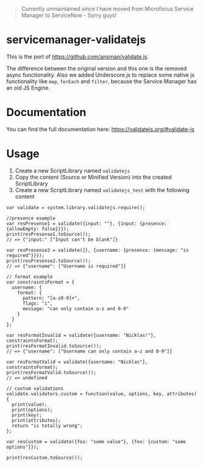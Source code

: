 > Currently unmaintained since I have moved from Microfocus Service Manager to ServiceNow - Sorry guys!

# servicemanager-validatejs

This is the port of https://github.com/ansman/validate.js.

The difference between the original version and this one is the removed async functionality.
Also we added Underscore.js to replace some native js functionality like `map`, `forEach` and `filter`, because the Service Manager has an old JS Engine.

# Documentation

You can find the full documentation here: https://validatejs.org/#validate-js

# Usage

1. Create a new ScriptLibrary named `validatejs`
2. Copy the content (Source or Minified Version) into the created ScriptLibrary
3. Create a new ScriptLibrary named `validatejs_test` with the following content
```
var validate = system.library.validatejs.require();

//presence example
var resPresense1 = validate({input: ""}, {input: {presence: {allowEmpty: false}}});
print(resPresense1.toSource());
// => {"input:" ["Input can't be blank"]}

var resPresense2 = validate({}, {username: {presence: {message: "is required"}}});
print(resPresense2.toSource());
// => {"username": ["Username is required"]}

// format example
var constraintsFormat = {
  username: {
    format: {
      pattern: "[a-z0-9]+",
      flags: "i",
      message: "can only contain a-z and 0-9"
    }
  }
};

var resFormatInvalid = validate({username: "Nicklas!"}, constraintsFormat);
print(resFormatInvalid.toSource());
// => {"username": ["Username can only contain a-z and 0-9"]}

var resFormatValid = validate({username: "Nicklas"}, constraintsFormat);
print(resFormatValid.toSource());
// => undefined

// custom validations
validate.validators.custom = function(value, options, key, attributes) {
  print(value);
  print(options);
  print(key);
  print(attributes);
  return "is totally wrong";
};

var resCustom = validate({foo: "some value"}, {foo: {custom: "some options"}});

print(resCustom.toSource());


```
